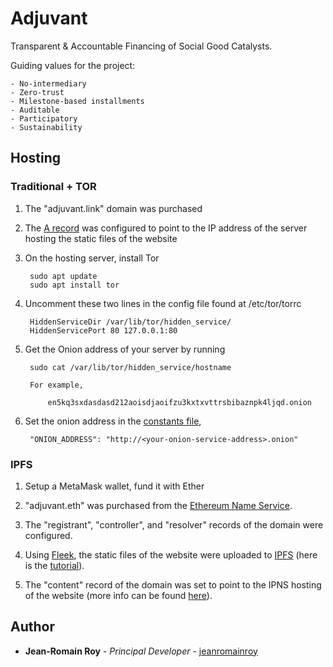 # Adjuvant

Transparent & Accountable Financing of Social Good Catalysts. 

Guiding values for the project: 

    - No-intermediary
    - Zero-trust
    - Milestone-based installments
    - Auditable
    - Participatory
    - Sustainability


## Hosting

### Traditional + TOR

1. The "adjuvant.link" domain was purchased

2. The [A record](https://support.dnsimple.com/articles/a-record/) was configured to point to the IP address of the server hosting the static files of the website

3. On the hosting server, install Tor

        sudo apt update
        sudo apt install tor

4. Uncomment these two lines in the config file found at /etc/tor/torrc

        HiddenServiceDir /var/lib/tor/hidden_service/
        HiddenServicePort 80 127.0.0.1:80

5. Get the Onion address of your server by running

        sudo cat /var/lib/tor/hidden_service/hostname

        For example, 

            en5kq3sxdasdasd212aoisdjaoifzu3kxtxvttrsbibaznpk4ljqd.onion

6. Set the onion address in the [constants file](./src/constants.json),

        "ONION_ADDRESS": "http://<your-onion-service-address>.onion"


### IPFS

1. Setup a MetaMask wallet, fund it with Ether

2. "adjuvant.eth" was purchased from the [Ethereum Name Service](https://app.ens.domains/). 

3. The "registrant", "controller", and "resolver" records of the domain were configured. 

4. Using [Fleek](https://app.fleek.co/#/), the static files of the website were uploaded to [IPFS](https://ipfs.io/) (here is the [tutorial](https://medium.com/the-ethereum-name-service/cloudflare-and-fleek-make-ens-ipfs-site-deployment-as-easy-as-ever-262c990a7514)).

5. The "content" record of the domain was set to point to the IPNS hosting of the website (more info can be found [here](https://eth.link/)).


## Author

* **Jean-Romain Roy** - *Principal Developer* - [jeanromainroy](https://github.com/jeanromainroy)

